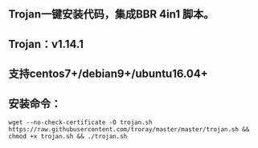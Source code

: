 ## Trojan一键安装代码，集成BBR 4in1 脚本。
## Trojan：v1.14.1
## 支持centos7+/debian9+/ubuntu16.04+
## 安装命令：
`wget --no-check-certificate -O trojan.sh https://raw.githubusercontent.com/troray/master/master/trojan.sh && chmod +x trojan.sh && ./trojan.sh`

